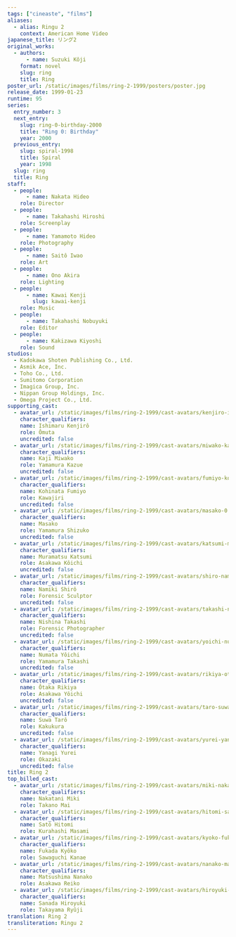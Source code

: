 ```yaml
---
tags: ["cineaste", "films"]
aliases:
  - alias: Ringu 2
    context: American Home Video
japanese_title: リング2
original_works:
  - authors:
      - name: Suzuki Kôji
    format: novel
    slug: ring
    title: Ring
poster_url: /static/images/films/ring-2-1999/posters/poster.jpg
release_date: 1999-01-23
runtime: 95
series:
  entry_number: 3
  next_entry:
    slug: ring-0-birthday-2000
    title: "Ring 0: Birthday"
    year: 2000
  previous_entry:
    slug: spiral-1998
    title: Spiral
    year: 1998
  slug: ring
  title: Ring
staff:
  - people:
      - name: Nakata Hideo
    role: Director
  - people:
      - name: Takahashi Hiroshi
    role: Screenplay
  - people:
      - name: Yamamoto Hideo
    role: Photography
  - people:
      - name: Saitô Iwao
    role: Art
  - people:
      - name: Ono Akira
    role: Lighting
  - people:
      - name: Kawai Kenji
        slug: kawai-kenji
    role: Music
  - people:
      - name: Takahashi Nobuyuki
    role: Editor
  - people:
      - name: Kakizawa Kiyoshi
    role: Sound
studios:
  - Kadokawa Shoten Publishing Co., Ltd.
  - Asmik Ace, Inc.
  - Toho Co., Ltd.
  - Sumitomo Corporation
  - Imagica Group, Inc.
  - Nippan Group Holdings, Inc.
  - Omega Project Co., Ltd.
supporting_cast:
  - avatar_url: /static/images/films/ring-2-1999/cast-avatars/kenjiro-ishimaru-0.jpg
    character_qualifiers:
    name: Ishimaru Kenjirô
    role: Ômuta
    uncredited: false
  - avatar_url: /static/images/films/ring-2-1999/cast-avatars/miwako-kaji-0.jpg
    character_qualifiers:
    name: Kaji Miwako
    role: Yamamura Kazue
    uncredited: false
  - avatar_url: /static/images/films/ring-2-1999/cast-avatars/fumiyo-kohinata-0.jpg
    character_qualifiers:
    name: Kohinata Fumiyo
    role: Kawajiri
    uncredited: false
  - avatar_url: /static/images/films/ring-2-1999/cast-avatars/masako-0.jpg
    character_qualifiers:
    name: Masako
    role: Yamamura Shizuko
    uncredited: false
  - avatar_url: /static/images/films/ring-2-1999/cast-avatars/katsumi-muramatsu-0.jpg
    character_qualifiers:
    name: Muramatsu Katsumi
    role: Asakawa Kôichi
    uncredited: false
  - avatar_url: /static/images/films/ring-2-1999/cast-avatars/shiro-namiki-0.jpg
    character_qualifiers:
    name: Namiki Shirô
    role: Forensic Sculptor
    uncredited: false
  - avatar_url: /static/images/films/ring-2-1999/cast-avatars/takashi-nishina-0.jpg
    character_qualifiers:
    name: Nishina Takashi
    role: Forensic Photographer
    uncredited: false
  - avatar_url: /static/images/films/ring-2-1999/cast-avatars/yoichi-numata-0.jpg
    character_qualifiers:
    name: Numata Yôichi
    role: Yamamura Takashi
    uncredited: false
  - avatar_url: /static/images/films/ring-2-1999/cast-avatars/rikiya-otaka-0.jpg
    character_qualifiers:
    name: Ôtaka Rikiya
    role: Asakawa Yôichi
    uncredited: false
  - avatar_url: /static/images/films/ring-2-1999/cast-avatars/taro-suwa-0.jpg
    character_qualifiers:
    name: Suwa Tarô
    role: Kakukura
    uncredited: false
  - avatar_url: /static/images/films/ring-2-1999/cast-avatars/yurei-yanagi-0.jpg
    character_qualifiers:
    name: Yanagi Yurei
    role: Okazaki
    uncredited: false
title: Ring 2
top_billed_cast:
  - avatar_url: /static/images/films/ring-2-1999/cast-avatars/miki-nakatani-0.jpg
    character_qualifiers:
    name: Nakatani Miki
    role: Takano Mai
  - avatar_url: /static/images/films/ring-2-1999/cast-avatars/hitomi-sato-0.jpg
    character_qualifiers:
    name: Satô Hitomi
    role: Kurahashi Masami
  - avatar_url: /static/images/films/ring-2-1999/cast-avatars/kyoko-fukada-0.jpg
    character_qualifiers:
    name: Fukada Kyôko
    role: Sawaguchi Kanae
  - avatar_url: /static/images/films/ring-2-1999/cast-avatars/nanako-matsushima-0.jpg
    character_qualifiers:
    name: Matsushima Nanako
    role: Asakawa Reiko
  - avatar_url: /static/images/films/ring-2-1999/cast-avatars/hiroyuki-sanada-0.jpg
    character_qualifiers:
    name: Sanada Hiroyuki
    role: Takayama Ryûji
translation: Ring 2
transliteration: Ringu 2
---
```

